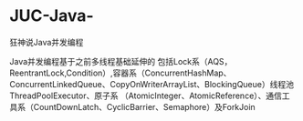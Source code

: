 # JUC-Java-
狂神说Java并发编程

Java并发编程基于之前多线程基础延伸的
包括Lock系（AQS，ReentrantLock,Condition）,容器系（ConcurrentHashMap、ConcurrentLinkedQueue、CopyOnWriterArrayList、BlockingQueue）线程池ThreadPoolExecutor、原子系
（AtomicInteger、AtomicReference）、通信工具系（CountDownLatch、CyclicBarrier、Semaphore）及ForkJoin
